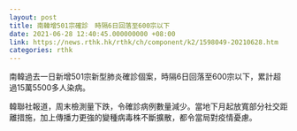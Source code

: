 ```yaml
---
layout: post
title: 南韓增501宗確診　時隔6日回落至600宗以下
date: 2021-06-28 12:40:45.000000000 +08:00
link: https://news.rthk.hk/rthk/ch/component/k2/1598049-20210628.htm
categories: rthk
---
```


南韓過去一日新增501宗新型肺炎確診個案，時隔6日回落至600宗以下，累計超過15萬5500多人染病。

韓聯社報道，周末檢測量下跌，令確診病例數量減少。當地下月起放寬部分社交距離措施，加上傳播力更強的變種病毒株不斷擴散，都令當局對疫情憂慮。
